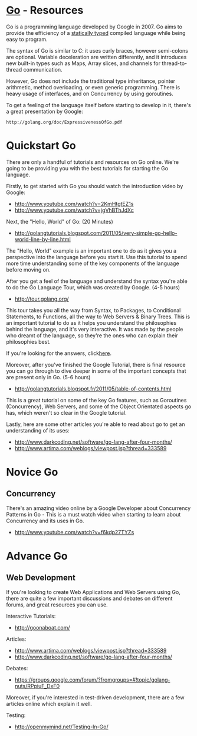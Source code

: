 [Go](http://www.golang.org/) - Resources
==================================================

Go is a programming language developed by Google in 2007. Go aims to provide the efficiency of a [statically typed](http://en.wikipedia.org/wiki/Statically_typed#Static_typing) compiled language while being easy to program. 

The syntax of Go is similar to C: it uses curly braces, however semi-colons are optional. Variable deceleration are written differently, and it introduces new built-in types such as Maps, Array slices, and channels for thread-to-thread communication.

However, Go does not include the traditional type inheritance, pointer arithmetic, method overloading, or even generic programming. There is heavy usage of interfaces, and on Concurrency by using goroutines. 

To get a feeling of the language itself before starting to develop in it, there's a great presentation by Google:

    http://golang.org/doc/ExpressivenessOfGo.pdf

Quickstart Go
==================================================

There are only a handful of tutorials and resources on Go online. We're going to be providing you with the best tutorials for starting the Go language.

Firstly, to get started with Go you should watch the introduction video by Google:

- http://www.youtube.com/watch?v=2KmHtgtEZ1s
- http://www.youtube.com/watch?v=jgVhBThJdXc

Next, the "Hello, World" of Go: (20 Minutes)

- http://golangtutorials.blogspot.com/2011/05/very-simple-go-hello-world-line-by-line.html

The "Hello, World" example is an important one to do as it gives you a perspective into the language before you start it. Use this tutorial to spend more time understanding some of the key components of the language before moving on.

After you get a feel of the language and understand the syntax you're able to do the Go Language Tour, which was created by Google. (4-5 hours)

- http://tour.golang.org/

This tour takes you all the way from Syntax, to Packages, to Conditional Statements, to Functions, all the way to Web Servers & Binary Trees. This is an important tutorial to do as it helps you understand the philosophies behind the language, and it's very interactive. It was made by the people who dreamt of the language, so they're the ones who can explain their philosophies best.

If you're looking for the answers, click[here](http://syslog.warten.de/2011/11/solutions-for-tour-of-go-exercises/).

Moreover, after you've finished the Google Tutorial, there is final resource you can go through to dive deeper in some of the important concepts that are present only in Go. (5-6 hours)

- http://golangtutorials.blogspot.fr/2011/05/table-of-contents.html

This is a great tutorial on some of the key Go features, such as Goroutines (Concurrency), Web Servers, and some of the Object Orientated aspects go has, which weren't so clear in the Google tutorial.

Lastly, here are some other articles you're able to read about go to get an understanding of its uses:

- http://www.darkcoding.net/software/go-lang-after-four-months/
- http://www.artima.com/weblogs/viewpost.jsp?thread=333589

Novice Go
==================================================

Concurrency
---

There's an amazing video online by a Google Developer about Concurrency Patterns in Go - This is a must watch video when starting to learn about Concurrency and its uses in Go.
    
- http://www.youtube.com/watch?v=f6kdp27TYZs

Advance Go
==================================================

Web Development
---

If you're looking to create Web Applications and Web Servers using Go, there are quite a few important discussions and debates on different forums, and great resources you can use. 

Interactive Tutorials:

- http://goonaboat.com/

Articles:

- http://www.artima.com/weblogs/viewpost.jsp?thread=333589
- http://www.darkcoding.net/software/go-lang-after-four-months/

Debates:

- https://groups.google.com/forum/?fromgroups=#!topic/golang-nuts/RPpiuF_DxF0
    
Moreover, if you're interested in test-driven development, there are a few articles online which explain it well.

Testing:

- http://openmymind.net/Testing-In-Go/
